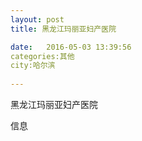 ```yaml
--- 
layout: post 
title: 黑龙江玛丽亚妇产医院

date:   2016-05-03 13:39:56 
categories:其他  
city:哈尔滨
  
--- 
```

   
黑龙江玛丽亚妇产医院

信息

